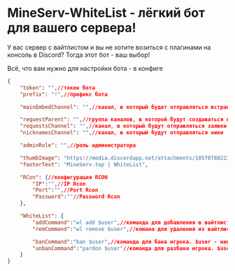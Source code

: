 # MineServ-WhiteList - лёгкий бот для вашего сервера!

У вас сервер с вайтлистом и вы не хотите возиться с плагинами на консоль в Discord? 
Тогда этот бот - ваш выбор!

Всё, что вам нужно для настройки бота - в конфиге 
```json
{
    "token": "",//токен бота
    "prefix": "!",//префикс бота

    "mainEmbedChannel": "",//канал, в который будет отправляться встраивание с кнопкой для создания канала

    "requestParent": "",//группа каналов, в которой будут создаваться каналы заявок
    "requestsChannel": "",//канал, в который будут отправляться заявки
    "nicknamesChannel": "",//канал, в который будут отправляться ники

    "adminRole": "",//роль администратора

    "thumbImage": "https://media.discordapp.net/attachments/1057078822375264349/1066034808523866223/WoWqWgf5J4U.png",
    "footerText": "MineServ.top | WhiteList",

    "RCon": {//конфигурация RCON
        "IP":"",//IP Rcon
        "Port":"",//Port Rcon
        "Password":""//Password Rcon
    },

    "WhiteList": {
        "addCommand":"wl add $user",//команда для добавления в вайтлист. $user - ник игрока
        "remCommand":"wl remove $user",//комана для удаления из вайтлиста. $user - ник игрока

        "banCommand":"ban $user",//команда для бана игрока. $user - ник игрока
        "unbanCommand":"pardon $user"//команда для разбана игрока. $user - ник игрока
    }
}
```
